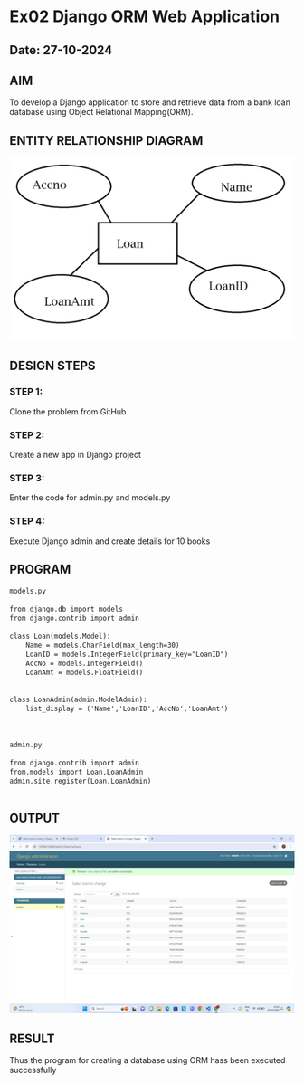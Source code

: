# Ex02 Django ORM Web Application
## Date: 27-10-2024

## AIM
To develop a Django application to store and retrieve data from a bank loan database using Object Relational Mapping(ORM).

## ENTITY RELATIONSHIP DIAGRAM

![alt text](<Screenshot (1).png>)


## DESIGN STEPS

### STEP 1:
Clone the problem from GitHub

### STEP 2:
Create a new app in Django project

### STEP 3:
Enter the code for admin.py and models.py

### STEP 4:
Execute Django admin and create details for 10 books

## PROGRAM

```
models.py 

from django.db import models
from django.contrib import admin

class Loan(models.Model):
	Name = models.CharField(max_length=30)
	LoanID = models.IntegerField(primary_key="LoanID")
	AccNo = models.IntegerField()
	LoanAmt = models.FloatField()
	

class LoanAdmin(admin.ModelAdmin):
	list_display = ('Name','LoanID','AccNo','LoanAmt')



admin.py

from django.contrib import admin
from.models import Loan,LoanAdmin
admin.site.register(Loan,LoanAdmin)


```



## OUTPUT


![alt text](<Screenshot 2024-10-26 143420.png>)


## RESULT
Thus the program for creating a database using ORM hass been executed successfully
